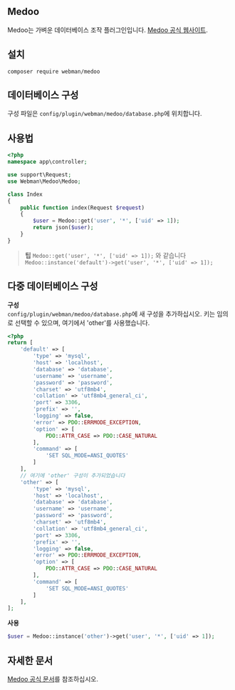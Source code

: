 ## Medoo

Medoo는 가벼운 데이터베이스 조작 플러그인입니다. [Medoo 공식 웹사이트](https://medoo.in/).

## 설치
`composer require webman/medoo`

## 데이터베이스 구성
구성 파일은 `config/plugin/webman/medoo/database.php`에 위치합니다.

## 사용법
```php
<?php
namespace app\controller;

use support\Request;
use Webman\Medoo\Medoo;

class Index
{
    public function index(Request $request)
    {
        $user = Medoo::get('user', '*', ['uid' => 1]);
        return json($user);
    }
}
```

> **팁**
> `Medoo::get('user', '*', ['uid' => 1]);`
> 와 같습니다
> `Medoo::instance('default')->get('user', '*', ['uid' => 1]);`

## 다중 데이터베이스 구성

**구성**  
`config/plugin/webman/medoo/database.php`에 새 구성을 추가하십시오. 키는 임의로 선택할 수 있으며, 여기에서 'other'를 사용했습니다.

```php
<?php
return [
    'default' => [
        'type' => 'mysql',
        'host' => 'localhost',
        'database' => 'database',
        'username' => 'username',
        'password' => 'password',
        'charset' => 'utf8mb4',
        'collation' => 'utf8mb4_general_ci',
        'port' => 3306,
        'prefix' => '',
        'logging' => false,
        'error' => PDO::ERRMODE_EXCEPTION,
        'option' => [
            PDO::ATTR_CASE => PDO::CASE_NATURAL
        ],
        'command' => [
            'SET SQL_MODE=ANSI_QUOTES'
        ]
    ],
    // 여기에 'other' 구성이 추가되었습니다
    'other' => [
        'type' => 'mysql',
        'host' => 'localhost',
        'database' => 'database',
        'username' => 'username',
        'password' => 'password',
        'charset' => 'utf8mb4',
        'collation' => 'utf8mb4_general_ci',
        'port' => 3306,
        'prefix' => '',
        'logging' => false,
        'error' => PDO::ERRMODE_EXCEPTION,
        'option' => [
            PDO::ATTR_CASE => PDO::CASE_NATURAL
        ],
        'command' => [
            'SET SQL_MODE=ANSI_QUOTES'
        ]
    ],
];
```

**사용**
```php
$user = Medoo::instance('other')->get('user', '*', ['uid' => 1]);
```

## 자세한 문서
[Medoo 공식 문서](https://medoo.in/api/select)를 참조하십시오.
